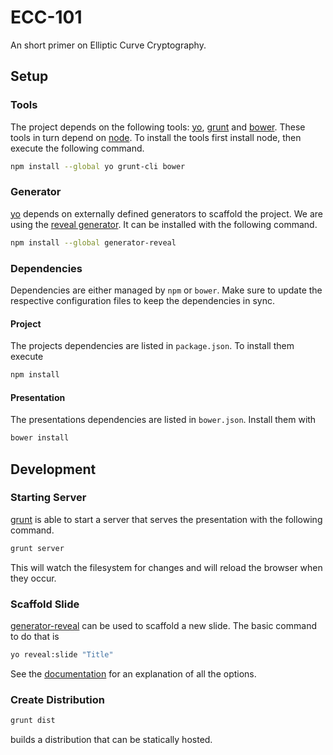 ECC-101
=======

An short primer on Elliptic Curve Cryptography.

Setup
-----

### Tools

The project depends on the following tools: [yo][], [grunt][] and
[bower][]. These tools in turn depend on [node][]. To install the
tools first install node, then execute the following command.

```sh
npm install --global yo grunt-cli bower
```

### Generator

[yo][] depends on externally defined generators to scaffold the
project. We are using the [reveal generator][generator-reveal]. It can
be installed with the following command.

```sh
npm install --global generator-reveal
```

### Dependencies

Dependencies are either managed by `npm` or `bower`. Make sure to
update the respective configuration files to keep the dependencies in sync.

#### Project

The projects dependencies are listed in `package.json`. To install
them execute

```sh
npm install
```

#### Presentation

The presentations dependencies are listed in `bower.json`. Install
them with

```sh
bower install
```

Development
-----------

### Starting Server

[grunt][] is able to start a server that serves the presentation with
the following command.

```sh
grunt server
```

This will watch the filesystem for changes and will reload the browser
when they occur.

### Scaffold Slide

[generator-reveal][] can be used to scaffold a new slide. The basic
command to do that is

```sh
yo reveal:slide "Title"
```

See the [documentation][reveal:slide] for an explanation of all the
options.

### Create Distribution

```sh
grunt dist
```

builds a distribution that can be statically hosted.

[yo]: http://yeoman.io/
[grunt]: http://gruntjs.com/
[bower]: http://bower.io/
[node]: http://nodejs.org/
[generator-reveal]: https://github.com/slara/generator-reveal
[reveal:slide]: https://github.com/slara/generator-reveal#generators